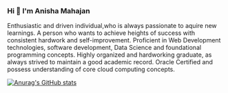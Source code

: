 ### Hi 👋 I'm Anisha Mahajan
Enthusiastic and driven individual,who is always passionate to aquire new learnings. A person who wants to achieve heights of success with consistent hardwork and self-improvement. Proficient in Web Development technologies, software development, Data Science and foundational programming concepts. Highly organized and hardworking graduate, as always strived to maintain a good academic record. Oracle Certified and possess understanding of core cloud computing concepts.

[![Anurag's GitHub stats](https://github-readme-stats.vercel.app/api?username=anisham-733)](https://github.com/anuraghazra/github-readme-stats)
